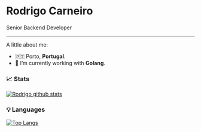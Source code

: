 # Rodrigo Carneiro

Senior Backend Developer
<hr>

A little about me:

- 🇵🇹   Porto, **Portugal**.
- 🔭  I’m currently working with **Golang**.


### 📈 Stats 
 
[![Rodrigo github stats](https://stats-3uo4b8o1n-rodrigodev.vercel.app/api?username=rodrigodev&theme=cobalt&show_icons=true)](https://github.com/rodrigodev/RodrigoDev)


### 💡  Languages

[![Top Langs](https://stats-3uo4b8o1n-rodrigodev.vercel.app/api/top-langs/?username=rodrigodev&theme=cobalt&show_icons=true)](https://github.com/rodrigodev/RodrigoDev)
